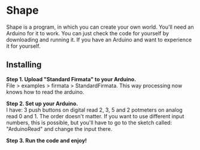 # Shape
Shape is a program, in which you can create your own world. You'll need an Arduino for it to work. You can just check the code for yourself by downloading and running it. If you have an Arduino and want to experience it for yourself.

## Installing
**Step 1. Upload "Standard Firmata" to your Arduino.**<br/>
File > examples > firmata > StandardFirmata. This way processing now knows how to read the arduino.
  
**Step 2. Set up your Arduino.**<br/>
I have: 3 push buttons on digital read 2, 3, 5 and 2 potmeters on analog read 0 and 1. The order doesn't matter. If you want to use different input numbers, this is possible, but you'll have to go to the sketch called: "ArduinoRead" and change the input there.

**Step 3. Run the code and enjoy!**
